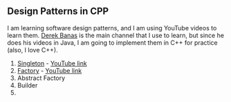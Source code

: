 ## Design Patterns in CPP
I am learning software design patterns, and I am using YouTube videos to learn them. [Derek Banas](https://www.youtube.com/@derekbanas) is the main channel that I use to learn, but since he does his videos in Java, I am going to implement them in C++ for practice (also, I love C++).

1. [Singleton](https://github.com/divamkumar/design-patterns-in-cpp/tree/master/src/singleton_pattern) - [YouTube link](https://www.youtube.com/watch?v=NZaXM67fxbs)
2. [Factory](https://github.com/divamkumar/design-patterns-in-cpp/tree/master/src/factory_pattern) - [YouTube link](https://www.youtube.com/watch?v=ub0DXaeV6hA)
3. Abstract Factory
4. Builder
5. 
